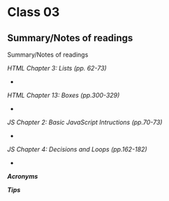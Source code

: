 
# Class 03

## Summary/Notes of readings 

Summary/Notes of readings 

*HTML Chapter 3: Lists (pp. 62-73)*

- 

*HTML Chapter 13: Boxes (pp.300-329)*

- 

*JS Chapter 2: Basic JavaScript Intructions (pp.70-73)*

- 

*JS Chapter 4: Decisions and Loops (pp.162-182)*

- 

***Acronyms***


***Tips***